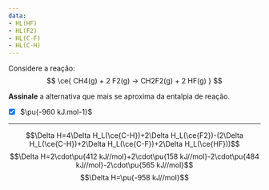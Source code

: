 ```yaml
---
data:
- HL(HF)
- HL(F2)
- HL(C-F)
- HL(C-H)
---
```


Considere a reação:
$$
    \ce{ CH4(g) + 2 F2(g) -> CH2F2(g) + 2 HF(g) }
$$

**Assinale** a alternativa que mais se aproxima da entalpia de reação.

- [x] $\pu{-960 kJ.mol-1}$

---

$$\Delta H=4\Delta H_L(\ce{C-H})+2\Delta H_L(\ce{F2})-(2\Delta H_L(\ce{C-H})+2\Delta H_L(\ce{C-F})+2\Delta H_L(\ce{HF}))$$
$$\Delta H=2\cdot\pu{412 kJ//mol}+2\cdot\pu{158 kJ//mol}-2\cdot\pu{484 kJ//mol}-2\cdot\pu{565 kJ//mol}$$
$$\Delta H=\pu{-958 kJ//mol}$$
